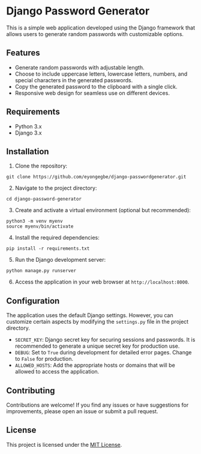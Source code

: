 # Django Password Generator

This is a simple web application developed using the Django framework that allows users to generate random passwords with customizable options.

## Features

- Generate random passwords with adjustable length.
- Choose to include uppercase letters, lowercase letters, numbers, and special characters in the generated passwords.
- Copy the generated password to the clipboard with a single click.
- Responsive web design for seamless use on different devices.

## Requirements

- Python 3.x
- Django 3.x

## Installation

1. Clone the repository:

```shell
git clone https://github.com/eyongegbe/django-passwordgenerator.git
```

2. Navigate to the project directory:

```shell
cd django-password-generator
```

3. Create and activate a virtual environment (optional but recommended):

```shell
python3 -m venv myenv
source myenv/bin/activate
```

4. Install the required dependencies:

```shell
pip install -r requirements.txt
```

5. Run the Django development server:

```shell
python manage.py runserver
```

6. Access the application in your web browser at `http://localhost:8000`.

## Configuration

The application uses the default Django settings. However, you can customize certain aspects by modifying the `settings.py` file in the project directory.

- `SECRET_KEY`: Django secret key for securing sessions and passwords. It is recommended to generate a unique secret key for production use.
- `DEBUG`: Set to `True` during development for detailed error pages. Change to `False` for production.
- `ALLOWED_HOSTS`: Add the appropriate hosts or domains that will be allowed to access the application.

## Contributing

Contributions are welcome! If you find any issues or have suggestions for improvements, please open an issue or submit a pull request.

## License

This project is licensed under the [MIT License](LICENSE).